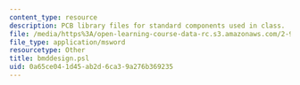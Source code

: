 ```yaml
---
content_type: resource
description: PCB library files for standard components used in class.
file: /media/https%3A/open-learning-course-data-rc.s3.amazonaws.com/2-996-biomedical-devices-design-laboratory-fall-2007/0a65ce041d45ab2d6ca39a276b369235_bmddesign.psl
file_type: application/msword
resourcetype: Other
title: bmddesign.psl
uid: 0a65ce04-1d45-ab2d-6ca3-9a276b369235
---
```

